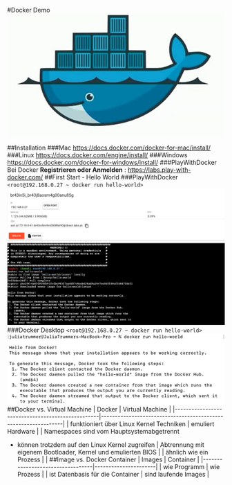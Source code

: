 #Docker Demo
![Docker Logo](./img/docker_2014.jpg)

##Installation
###Mac
https://docs.docker.com/docker-for-mac/install/
###Linux
https://docs.docker.com/engine/install/
###Windows
https://docs.docker.com/docker-for-windows/install/
###PlayWithDocker
Bei Docker **Registrieren oder Anmelden** :
https://labs.play-with-docker.com/
##First Start - Hello World
###PlayWithDocker
`<root@192.168.0.27 ~ docker run hello-world>`
![PlayWithDocker](./img/playwithdocker.png)
###Docker Desktop
`<root@192.168.0.27 ~ docker run hello-world>`<br/>
![PlayWithDocker](./img/dockerlocal.png)
##Docker vs. Virtual Machine
| Docker                                           | Virtual Machine                                                |
|--------------------------------------------------|----------------------------------------------------------------|
| funktioniert über Linux Kernel Techniken         | emuliert Hardware                                              |
| Namespaces sind vom Hauptsystemabgetrennt                                                        
 * können trotzdem auf den Linux Kernel zugreifen   | Abtrennung mit eigenem Bootloader, Kernel und  emulierten BIOS | 
| ähnlich wie ein Prozess                          |                                                                |
##Image vs. Docker Container
| Images                           | Container            |
|----------------------------------|----------------------|
| wie Programm                     | wie Prozess          |
| ist Datenbasis für die Container | sind laufende Images |
